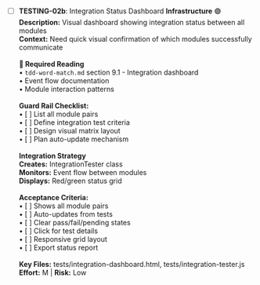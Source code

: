 - [ ] **TESTING-02b**: Integration Status Dashboard **Infrastructure** 🟣<br/>**Description:** Visual dashboard showing integration status between all modules<br/>**Context:** Need quick visual confirmation of which modules successfully communicate<br/><br/>**📖 Required Reading**<br/>• `tdd-word-match.md` section 9.1 - Integration dashboard<br/>• Event flow documentation<br/>• Module interaction patterns<br/><br/>**Guard Rail Checklist:**<br/>• [ ] List all module pairs<br/>• [ ] Define integration test criteria<br/>• [ ] Design visual matrix layout<br/>• [ ] Plan auto-update mechanism<br/><br/>**Integration Strategy**<br/>**Creates:** IntegrationTester class<br/>**Monitors:** Event flow between modules<br/>**Displays:** Red/green status grid<br/><br/>**Acceptance Criteria:**<br/>• [ ] Shows all module pairs<br/>• [ ] Auto-updates from tests<br/>• [ ] Clear pass/fail/pending states<br/>• [ ] Click for test details<br/>• [ ] Responsive grid layout<br/>• [ ] Export status report<br/><br/>**Key Files:** tests/integration-dashboard.html, tests/integration-tester.js<br/>**Effort:** M | **Risk:** Low